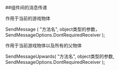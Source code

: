 ##组件间的消息传递

作用于当前的游戏物体

SendMessage ( "方法名", object类型的参数， SendMessageOptions.DontRequiredReceiver );


作用于当前游戏物体以及所有的父物体

SendMessageUpwards( "方法名", object类型的参数, SendMessageOptions.DontRequiredReceiver );

